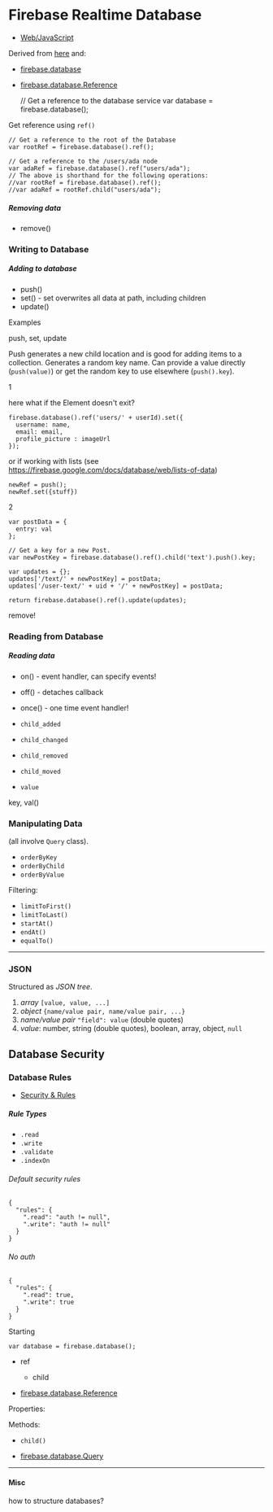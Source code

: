 # Firebase Realtime Database


* [Web/JavaScript](https://firebase.google.com/docs/database/web/start)

Derived from [here](https://firebase.google.com/docs/database/) and:

* [firebase.database](https://firebase.google.com/docs/reference/js/firebase.database)
* [firebase.database.Reference](https://firebase.google.com/docs/reference/js/firebase.database.Reference)

    // Get a reference to the database service
    var database = firebase.database();

Get reference using `ref()`

    // Get a reference to the root of the Database
    var rootRef = firebase.database().ref();
    
    // Get a reference to the /users/ada node
    var adaRef = firebase.database().ref("users/ada");
    // The above is shorthand for the following operations:
    //var rootRef = firebase.database().ref();
    //var adaRef = rootRef.child("users/ada");



##### Removing data

* remove()


### Writing to Database

##### Adding to database

* push()
* set() - set overwrites all data at path, including children
* update()

Examples

push, set, update

Push generates a new child location and is good for adding items to a collection. Generates a random key name. Can provide a value directly (`push(value)`) or get the random key to use elsewhere (`push().key`).

1

here what if the Element doesn't exit?

    firebase.database().ref('users/' + userId).set({
      username: name,
      email: email,
      profile_picture : imageUrl
    });

or if working with lists (see https://firebase.google.com/docs/database/web/lists-of-data)

    newRef = push();
    newRef.set({stuff})

2
   
    var postData = {
      entry: val
    };
    
    // Get a key for a new Post.
    var newPostKey = firebase.database().ref().child('text').push().key;
    
    var updates = {};
    updates['/text/' + newPostKey] = postData;
    updates['/user-text/' + uid + '/' + newPostKey] = postData;
    
    return firebase.database().ref().update(updates);



remove!

### Reading from Database


##### Reading data

* on() - event handler, can specify events!
* off() - detaches callback
* once() - one time event handler!


* `child_added`
* `child_changed`
* `child_removed`
* `child_moved`
* `value`

key, val()


### Manipulating Data

(all involve `Query` class).

* `orderByKey`
* `orderByChild`
* `orderByValue`

Filtering:

* `limitToFirst()`
* `limitToLast()`
* `startAt()`
* `endAt()`
* `equalTo()`


---

### JSON

Structured as *JSON tree*.

1. *array* `[value, value, ...]`
2. *object* `{name/value pair, name/value pair, ...}`
3. *name/value pair* `"field": value` (double quotes)
4. *value*: number, string (double quotes), boolean, array, object, `null`



## Database Security

### Database Rules

* [Security & Rules](https://firebase.google.com/docs/database/security/)

##### Rule Types

* `.read`
* `.write`
* `.validate`
* `.indexOn`


###### Default security rules

    {
      "rules": {
        ".read": "auth != null",
        ".write": "auth != null"
      }
    }

###### No auth

    {
      "rules": {
        ".read": true,
        ".write": true
      }
    }


Starting

    var database = firebase.database();


* ref
    * child



* [firebase.database.Reference](https://firebase.google.com/docs/reference/js/firebase.database.Reference)

Properties:

Methods:

* `child()`


* [firebase.database.Query](https://firebase.google.com/docs/reference/js/firebase.database.Query)



---

#### Misc

how to structure databases?

